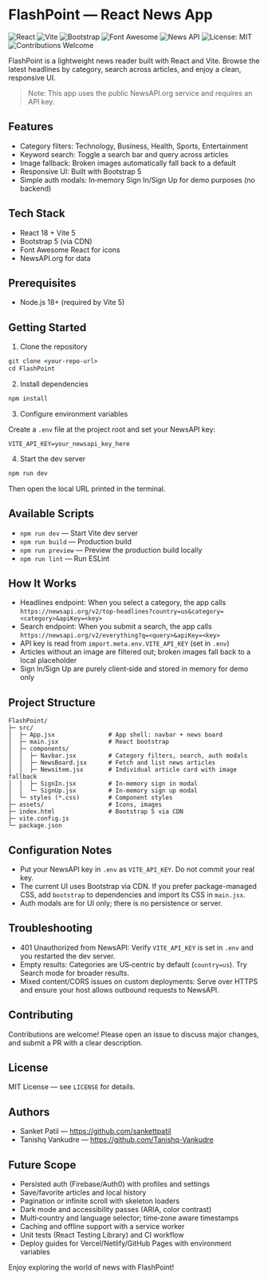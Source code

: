 
# FlashPoint — React News App

![React](https://img.shields.io/badge/React-18-blue?logo=react)
![Vite](https://img.shields.io/badge/Vite-5-purple?logo=vite)
![Bootstrap](https://img.shields.io/badge/Bootstrap-5-563d7c?logo=bootstrap)
![Font Awesome](https://img.shields.io/badge/Font%20Awesome-React-blueviolet?logo=fontawesome)
![News API](https://img.shields.io/badge/API-NewsAPI-red?logo=news)
![License: MIT](https://img.shields.io/badge/License-MIT-green.svg)
![Contributions Welcome](https://img.shields.io/badge/Contributions-Welcome-orange)

FlashPoint is a lightweight news reader built with React and Vite. Browse the latest headlines by category, search across articles, and enjoy a clean, responsive UI.

> Note: This app uses the public NewsAPI.org service and requires an API key.

## Features

- Category filters: Technology, Business, Health, Sports, Entertainment
- Keyword search: Toggle a search bar and query across articles
- Image fallback: Broken images automatically fall back to a default
- Responsive UI: Built with Bootstrap 5
- Simple auth modals: In‑memory Sign In/Sign Up for demo purposes (no backend)

## Tech Stack

- React 18 + Vite 5
- Bootstrap 5 (via CDN)
- Font Awesome React for icons
- NewsAPI.org for data

## Prerequisites

- Node.js 18+ (required by Vite 5)

## Getting Started

1) Clone the repository

```cmd
git clone <your-repo-url>
cd FlashPoint
```

2) Install dependencies

```cmd
npm install
```

3) Configure environment variables

Create a `.env` file at the project root and set your NewsAPI key:

```
VITE_API_KEY=your_newsapi_key_here
```

4) Start the dev server

```cmd
npm run dev
```

Then open the local URL printed in the terminal.

## Available Scripts

- `npm run dev` — Start Vite dev server
- `npm run build` — Production build
- `npm run preview` — Preview the production build locally
- `npm run lint` — Run ESLint

## How It Works

- Headlines endpoint: When you select a category, the app calls `https://newsapi.org/v2/top-headlines?country=us&category=<category>&apiKey=<key>`
- Search endpoint: When you submit a search, the app calls `https://newsapi.org/v2/everything?q=<query>&apiKey=<key>`
- API key is read from `import.meta.env.VITE_API_KEY` (set in `.env`)
- Articles without an image are filtered out; broken images fall back to a local placeholder
- Sign In/Sign Up are purely client‑side and stored in memory for demo only

## Project Structure

```
FlashPoint/
├─ src/
│  ├─ App.jsx               # App shell: navbar + news board
│  ├─ main.jsx              # React bootstrap
│  ├─ components/
│  │  ├─ Navbar.jsx         # Category filters, search, auth modals
│  │  ├─ NewsBoard.jsx      # Fetch and list news articles
│  │  ├─ Newsitem.jsx       # Individual article card with image fallback
│  │  ├─ SignIn.jsx         # In‑memory sign in modal
│  │  └─ SignUp.jsx         # In‑memory sign up modal
│  └─ styles (*.css)        # Component styles
├─ assets/                  # Icons, images
├─ index.html               # Bootstrap 5 via CDN
├─ vite.config.js
└─ package.json
```

## Configuration Notes

- Put your NewsAPI key in `.env` as `VITE_API_KEY`. Do not commit your real key.
- The current UI uses Bootstrap via CDN. If you prefer package-managed CSS, add `bootstrap` to dependencies and import its CSS in `main.jsx`.
- Auth modals are for UI only; there is no persistence or server.

## Troubleshooting

- 401 Unauthorized from NewsAPI: Verify `VITE_API_KEY` is set in `.env` and you restarted the dev server.
- Empty results: Categories are US‑centric by default (`country=us`). Try Search mode for broader results.
- Mixed content/CORS issues on custom deployments: Serve over HTTPS and ensure your host allows outbound requests to NewsAPI.

## Contributing

Contributions are welcome! Please open an issue to discuss major changes, and submit a PR with a clear description.


## License

MIT License — see `LICENSE` for details.

## Authors

- Sanket Patil — https://github.com/sankettpatil
- Tanishq Vankudre — https://github.com/Tanishq-Vankudre

## Future Scope

- Persisted auth (Firebase/Auth0) with profiles and settings
- Save/favorite articles and local history
- Pagination or infinite scroll with skeleton loaders
- Dark mode and accessibility passes (ARIA, color contrast)
- Multi‑country and language selector; time‑zone aware timestamps
- Caching and offline support with a service worker
- Unit tests (React Testing Library) and CI workflow
- Deploy guides for Vercel/Netlify/GitHub Pages with environment variables

Enjoy exploring the world of news with FlashPoint!
